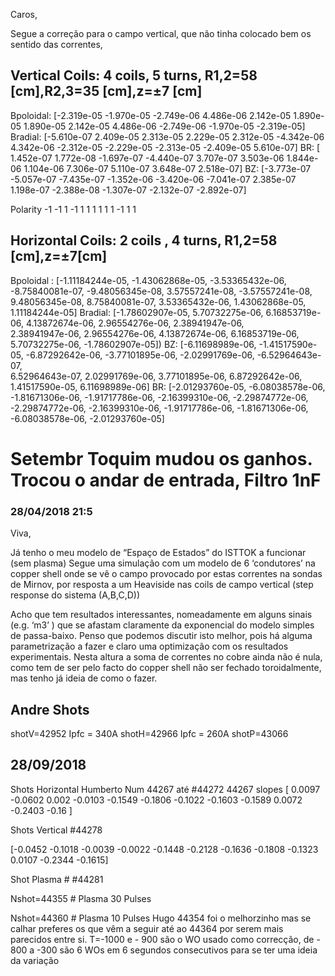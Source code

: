 Caros,

Segue a correção para o campo vertical, que não tinha colocado bem os sentido das correntes,

## Vertical Coils: 4 coils, 5 turns, R1,2=58 [cm],R2,3=35 [cm],z=±7 [cm]

Bpoloidal:
[-2.319e-05 -1.970e-05 -2.749e-06  4.486e-06  2.142e-05  1.890e-05
  1.890e-05  2.142e-05  4.486e-06 -2.749e-06 -1.970e-05 -2.319e-05]
Bradial:
[-5.610e-07  2.409e-05  2.313e-05  2.229e-05  2.312e-05 -4.342e-06
  4.342e-06 -2.312e-05 -2.229e-05 -2.313e-05 -2.409e-05  5.610e-07]
BR:
[ 1.452e-07  1.772e-08 -1.697e-07 -4.440e-07  3.707e-07  3.503e-06
  1.844e-06  1.104e-06  7.306e-07  5.110e-07  3.648e-07  2.518e-07]
BZ:
[-3.773e-07 -5.057e-07 -7.435e-07 -1.352e-06 -3.420e-06 -7.041e-07
  2.385e-07  1.198e-07 -2.388e-08 -1.307e-07 -2.132e-07 -2.892e-07]
  
 Polarity -1 -1 1 -1  1 1 1 1  1 1 -1 1 1  
## Horizontal Coils: 2 coils , 4 turns, R1,2=58 [cm],z=±7[cm]

Bpoloidal :
[-1.11184244e-05, -1.43062868e-05, -3.53365432e-06, -8.75840081e-07, -9.48056345e-08,  3.57557241e-08,
 -3.57557241e-08,  9.48056345e-08, 8.75840081e-07,  3.53365432e-06,  1.43062868e-05,  1.11184244e-05]
Bradial: 
[-1.78602907e-05,  5.70732275e-06,  6.16853719e-06,  4.13872674e-06, 2.96554276e-06,  2.38941947e-06,  
2.38941947e-06,  2.96554276e-06, 4.13872674e-06,  6.16853719e-06,  5.70732275e-06, -1.78602907e-05])
BZ:
[-6.11698989e-06, -1.41517590e-05, -6.87292642e-06, -3.77101895e-06, -2.02991769e-06, -6.52964643e-07,  
6.52964643e-07,  2.02991769e-06, 3.77101895e-06,  6.87292642e-06,  1.41517590e-05,  6.11698989e-06]
BR:
[-2.01293760e-05, -6.08038578e-06, -1.81671306e-06, -1.91717786e-06, -2.16399310e-06, -2.29874772e-06, 
-2.29874772e-06, -2.16399310e-06, -1.91717786e-06, -1.81671306e-06, -6.08038578e-06, -2.01293760e-05]

# Setembr Toquim mudou os ganhos. Trocou o andar de entrada, Filtro 1nF 
  
### 28/04/2018 21:5

Viva,

Já tenho o meu modelo de “Espaço de Estados” do ISTTOK a funcionar (sem plasma)
Segue uma simulação com um modelo de 6 ‘condutores’ na copper shell onde se vê o campo provocado por
estas correntes na sondas de Mirnov, por resposta a um Heaviside nas coils de campo vertical (step response do sistema (A,B,C,D))

Acho que tem resultados interessantes, nomeadamente em alguns sinais (e.g. ‘m3’ ) que se afastam claramente da
exponencial do modelo simples de passa-baixo. 
Penso que podemos discutir isto melhor, pois há alguma parametrização a fazer e claro uma 
optimização com os resultados experimentais.
Nesta altura a soma de correntes no cobre ainda não é nula, como tem de ser pelo facto do copper shell não ser fechado toroidalmente, mas tenho já ideia de como o fazer.

## Andre Shots
shotV=42952 Ipfc = 340A
shotH=42966 Ipfc = 260A
shotP=43066

## 28/09/2018 
Shots Horizontal
Humberto
Num 44267 até #44272
44267 slopes
[ 0.0097 -0.0602  0.002  -0.0103 -0.1549 -0.1806 
-0.1022 -0.1603 -0.1589  0.0072 -0.2403 -0.16  ]
  

Shots Vertical #44278

[-0.0452 -0.1018 -0.0039 -0.0022 -0.1448 -0.2128 
-0.1636 -0.1808 -0.1323  0.0107 -0.2344 -0.1615]
  
Shot Plasma # #44281

 Nshot=44355 # Plasma 30 Pulses

Nshot=44360 # Plasma 10 Pulses
Hugo 44354 foi o melhorzinho mas se calhar preferes os que vêm a seguir até ao 44364 por serem mais parecidos entre si.
T=-1000 e - 900 são o WO usado como correcção, de - 800 a -300 são 6 WOs em 6 segundos consecutivos para se ter uma ideia da variação 


